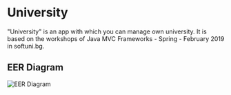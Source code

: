 # University
"University" is an app with which you can manage own university.
It is based on the workshops of Java MVC Frameworks - Spring - February 2019 in softuni.bg.
## EER Diagram
![EER Diagram](https://res.cloudinary.com/dimo-cloud/image/upload/v1555225894/EER_Diagram_Workbench.jpg)